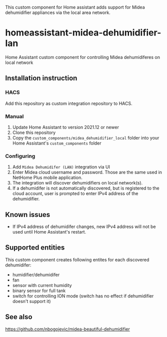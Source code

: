 This custom component for Home assistant adds support for Midea dehumidifier appliances via the local area network.

# homeassistant-midea-dehumidifier-lan
Home Assistant custom component for controlling Midea dehumidiferes on local network

## Installation instruction

### HACS
Add this repository as custom integration repository to HACS.

### Manual
1. Update Home Assistant to version 2021.12 or newer
2. Clone this repository
3. Copy the `custom_components/midea_dehumidifier_local` folder into your Home Assistant's `custom_components` folder

### Configuring
1. Add `Midea Dehumidifer (LAN)` integration via UI
2. Enter Midea cloud username and password. Those are the same used in NetHome Plus mobile application.
3. The integration will discover dehumidifiers on local network(s).
4. If a dehumidifer is not automatically discovered, but is registered to the cloud account, user is prompted to enter IPv4 address of the dehumidifier.

## Known issues

* If IPv4 address of dehumidifer changes, new IPv4 address will not be used until Home Assistant's restart.


## Supported entities

This custom component creates following entites for each discovered dehumidifer:

* humidifier/dehumidifer
* fan
* sensor with current humidity
* binary sensor for full tank
* switch for controlling ION mode (switch has no effect if dehumidifier doesn't support it)

## See also

https://github.com/nbogojevic/midea-beautiful-dehumidifier
